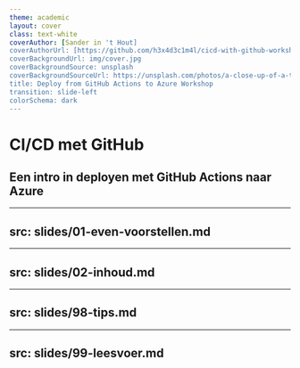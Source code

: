 ```yaml
---
theme: academic
layout: cover
class: text-white
coverAuthor: [Sander in 't Hout]
coverAuthorUrl: [https://github.com/h3x4d3c1m4l/cicd-with-github-workshop-slides]
coverBackgroundUrl: img/cover.jpg
coverBackgroundSource: unsplash
coverBackgroundSourceUrl: https://unsplash.com/photos/a-close-up-of-a-text-description-on-a-computer-screen-842ofHC6MaI
title: Deploy from GitHub Actions to Azure Workshop
transition: slide-left
colorSchema: dark
---
```


# CI/CD met GitHub

## <lucide-git-branch /> Een intro in deployen met GitHub Actions naar Azure

---
src: slides/01-even-voorstellen.md
---

---
src: slides/02-inhoud.md
---

---
src: slides/98-tips.md
---

---
src: slides/99-leesvoer.md
---
